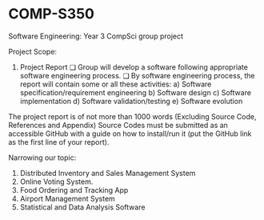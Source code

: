 # COMP-S350
Software Engineering: Year 3 CompSci group project

Project Scope:

1. Project Report
❑ Group will develop a software following appropriate software engineering process.
❑ By software engineering process, the report will contain some or all these activities:
a) Software specification/requirement engineering
b) Software design
c) Software implementation
d) Software validation/testing
e) Software evolution 

The project report is of not more than 1000 words (Excluding Source Code, References and Appendix)
Source Codes must be submitted as an accessible GitHub with a guide on how to install/run it (put the 
GitHub link as the first line of your report).

Narrowing our topic:
1. Distributed Inventory and Sales Management System
2. Online Voting System.
3. Food Ordering and Tracking App
4. Airport Management System
5. Statistical and Data Analysis Software
